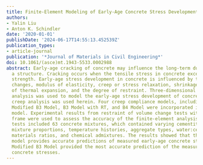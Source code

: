 ```yaml
---
title: Finite-Element Modeling of Early-Age Concrete Stress Development
authors:
- Yalin Liu
- Anton K. Schindler
date: '2020-01-01'
publishDate: '2024-06-17T14:55:13.452539Z'
publication_types:
- article-journal
publication: '*Journal of Materials in Civil Engineering*'
doi: 10.1061/(asce)mt.1943-5533.0002988
abstract: Early-age cracking of concrete may influence the long-term durability of
  a structure. Cracking occurs when the tensile stress in concrete exceeds its tensile
  strength. Early-age stress development in concrete is influenced by temperature
  changes, modulus of elasticity, creep or stress relaxation, shrinkage and coefficient
  of thermal expansion, and the degree of restraint. Three-dimensional finite-element
  analysis was used to model the early-age stress development of concrete, and a rate-type
  creep analysis was used herein. Four creep compliance models, including the B3 Model,
  Modified B3 Model, B3 Model with RT, and B4 Model were incorporated in the finite-element
  model. Experimental results from restraint of volume change tests with a rigid cracking
  frame were used to assess the accuracy of the finite-element analysis. The experimental
  tests included 63 concrete mixtures, which contained varying cementitious materials,
  mixture proportions, temperature histories, aggregate types, water:cementitious
  materials ratios, and chemical admixtures. The results showed that the finite-element
  model provides accurate predictions of measured early-age concrete stresses. The
  Modified B3 Model provided the most accurate prediction of the measured early-age
  concrete stresses.
---
```

